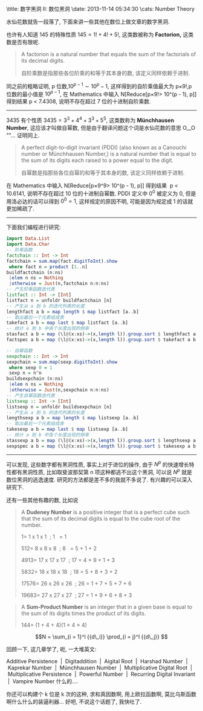 \title: 数字黑洞 II: 数位黑洞
\date: 2013-11-14 05:34:30
\cats: Number Theory

水仙花数就告一段落了, 下面来讲一些其他在数位上做文章的数字黑洞.

也许有人知道 145 的特殊性质 $145 = 1! + 4! + 5!$, 这类数被称为 **Factorion,** 这类数是否有限呢.

> A factorion is a natural number that equals the sum of the factorials of its decimal digits.
>
> 自阶乘数是指那些各位阶乘的和等于其本身的数, 该定义同样依赖于进制.

同之前的粗略证明, p 位数,${10^{p - 1}}\sim {10^p} - 1$, 这样得到的自阶乘值最大为 p×9!,p 位数的最小值是 ${10^{p - 1}}$, 在 Mathematics 中输入 N[Reduce[p×9!> 10^(p - 1), p]] 得到结果 p < 7.4308, 说明不存在超过 7 位的十进制自阶乘数.

<!--more-->

---

3435 有个性质 $3435 = {3^3} + {4^4} + {3^3} + {5^5}$, 这类数称为 **Münchhausen Number**, 这应该才叫做自幂数, 但是由于翻译问题这个词是水仙花数的意思 O__O ""… 证明同上.

> A perfect digit-to-digit invariant (PDDI) (also known as a Canouchi number or Münchhausen Number,) is a natural number that is equal to the sum of its digits each raised to a power equal to the digit.
>
> 自幂数是指那些各位自幂的和等于其本身的数, 该定义同样依赖于进制.

在 Mathematics 中输入 N[Reduce[p×9^9> 10^(p - 1), p]] 得到结果  p < 10.6141, 说明不存在超过 10 位的十进制自幂数. PDDI 定义中 ${0^0}$ 被定义为 0, 但是用洛必达的话可以得到 ${0^0} = 1$, 这样规定的原因不明, 可能是因为规定成 1 的话就更加稀疏了.

---

下面我们编程进行研究:

```hs
import Data.List
import Data.Char
-- 阶乘函数
factchain :: Int -> Int
factchain = sum.map(fact.digitToInt).show
 where fact n = product [1..n]
buildfactchain (n:ns)
 |elem n ns = Nothing
 |otherwise = Just(n,factchain n:n:ns)
-- 产生阶乘函数迭代表
listfact :: Int -> [Int]
listfact n = unfoldr buildfactchain [n]
-- 产生从 a 到 b 的迭代列表的长度
lengthfact a b = map length $ map listfact [a..b]
-- 取出最后一个元素组成表
takefact a b = map last $ map listfact [a..b]
-- 统计 a 到 b 中各个长度出现的频率
stasfact a b = map (\l@(x:xs)->(x,length l)).group.sort $ lengthfact a b
factspec a b = map (\l@(x:xs)->(x,length l)).group.sort $ takefact a b

-- 自幂函数
sexpchain :: Int -> Int
sexpchain = sum.map(sexp.digitToInt).show
 where sexp 0 = 1
 sexp n = n^n
buildsexpchain (n:ns)
 |elem n ns = Nothing
 |otherwise = Just(n,sexpchain n:n:ns)
-- 产生自幂函数迭代表
listsexp :: Int -> [Int]
listsexp n = unfoldr buildsexpchain [n]
-- 产生从 a 到 b 的迭代列表的长度
lengthsexp a b = map length $ map listsexp [a..b]
-- 取出最后一个元素组成表
takesexp a b = map last $ map listsexp [a..b]
-- 统计 a 到 b 中各个长度出现的频率
stassexp a b = map (\l@(x:xs)->(x,length l)).group.sort $ lengthsexp a b
sexpspec a b = map (\l@(x:xs)->(x,length l)).group.sort $ takesexp a b
```

---

可以发现, 这些数字都有黑洞性质, 事实上对于进位的操作, 由于 ${N^p}$ 的快速增长特性都有黑洞性质, 比如取斐波那契第 n 项这种都逃不出这个黑洞, 可以说 ${N^p}$ 就是数位黑洞的逃逸速度. 研究的方法都是差不多的我就不多说了. 有兴趣的可以深入研究下.


还有一些其他有趣的数, 比如说

> A **Dudeney Number** is a positive integer that is a perfect cube such that the sum of its decimal digits is equal to the cube root of the number.
>
> 1= 1 x 1 x 1<span class="">  </span>; 1 <span class=""> </span> = 1
>
> 512= 8 x 8 x 8<span class="">  </span>; 8 <span class=""> </span> = 5 + 1 + 2
>
> 4913= 17 x 17 x 17<span class="">  </span>; 17 = 4 + 9 + 1 + 3
>
> 5832= 18 x 18 x 18<span class="">  </span>; 18 = 5 + 8 + 3 + 2
>
> 17576= 26 x 26 x 26<span class="">  </span>; 26 = 1 + 7 + 5 + 7 + 6
>
> 19683= 27 x 27 x 27<span class="">  </span>; 27 = 1 + 9 + 6 + 8 + 3



> A **Sum-Product Number** is an integer that in a given base is equal to the sum of its digits times the product of its digits.
>
> 144= (1 + 4 + 4)(1 × 4 × 4)

$$N = \sum_{i = 1}^l {{d\_i}} \prod_{i = j}^l {{d\_j}} $$

回顾一下, 这几章学了, 呃, 一大堆英文:

Additive Persistence  |  Digitaddition  |  Aigital Root  |  Harshad Number  |  Kaprekar Number  |  Münchhausen Number  |  Multiplicative Digital Root  |  Multiplicative Persistence  |  Powerful Number  |  Recurring Digital Invariant  |  Vampire Number 什么的....

你还可以构建个 k 位是 k 次的这种, 求和真因数啊, 用上欧拉函数啊, 莫比乌斯函数啊什么什么的装逼利器... 好吧, 不说这个话题了, 我快吐了.